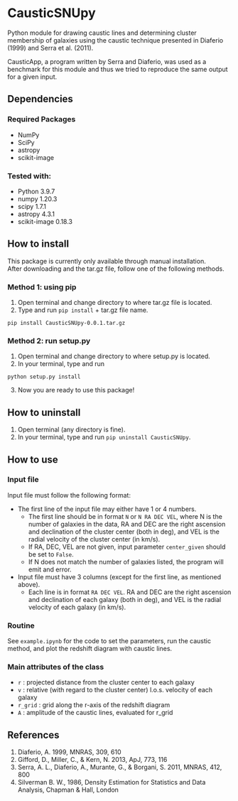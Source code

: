 # CausticSNUpy
Python module for drawing caustic lines and determining cluster membership of galaxies using the caustic technique presented in Diaferio (1999) and Serra et al. (2011).  

CausticApp, a program written by Serra and Diaferio, was used as a benchmark for this module and thus we tried to reproduce the same output for a given input.

## Dependencies
### Required Packages
* NumPy
* SciPy
* astropy
* scikit-image

### Tested with:
* Python 3.9.7
* numpy 1.20.3
* scipy 1.7.1
* astropy 4.3.1
* scikit-image 0.18.3

## How to install
This package is currently only available through manual installation.  
After downloading and the tar.gz file, follow one of the following methods.

### Method 1: using pip
1. Open terminal and change directory to where tar.gz file is located.
2. Type and run `pip install` + tar.gz file name.
```
pip install CausticSNUpy-0.0.1.tar.gz
```

### Method 2: run setup.py
1. Open terminal and change directory to where setup.py is located.
2. In your terminal, type and run
```
python setup.py install
```
3. Now you are ready to use this package!

## How to uninstall
1. Open terminal (any directory is fine).
2. In your terminal, type and run `pip uninstall CausticSNUpy`.

## How to use
### Input file
Input file must follow the following format:
* The first line of the input file may either have 1 or 4 numbers.
    * The first line should be in format `N` or `N RA DEC VEL`,
    where N is the number of galaxies in the data, RA and DEC are the right ascension and declination of the cluster center (both in deg), and VEL is the radial velocity of the cluster center (in km/s).
    * If RA, DEC, VEL are not given, input parameter `center_given` should be set to `False`.
    * If N does not match the number of galaxies listed, the program will emit and error.
* Input file must have 3 columns (except for the first line, as mentioned above).
    * Each line is in format `RA DEC VEL`. RA and DEC are the right ascension and declination of each galaxy (both in deg), and VEL is the radial velocity of each galaxy (in km/s).

### Routine
See `example.ipynb` for the code to set the parameters, run the caustic method, and plot the redshift diagram with caustic lines.

### Main attributes of the class
* `r` : projected distance from the cluster center to each galaxy
* `v` : relative (with regard to the cluster center) l.o.s. velocity of each galaxy
* `r_grid` : grid along the r-axis of the redshift diagram
* `A` : amplitude of the caustic lines, evaluated for r_grid

## References
1. Diaferio, A. 1999, MNRAS, 309, 610
2. Gifford, D., Miller, C., & Kern, N. 2013, ApJ, 773, 116
3. Serra, A. L., Diaferio, A., Murante, G., & Borgani, S. 2011, MNRAS, 412, 800
4. Silverman B. W., 1986, Density Estimation for Statistics and Data Analysis, Chapman & Hall, London